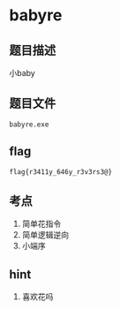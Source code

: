 # babyre

## 题目描述

小baby

## 题目文件

`babyre.exe`

## flag

`flag{r3411y_646y_r3v3rs3@}`

## 考点

1. 简单花指令
1. 简单逻辑逆向
1. 小端序

## hint

1.   喜欢花吗
